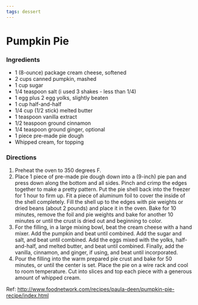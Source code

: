 ```yaml
---
tags: dessert
---
```

# Pumpkin Pie

### Ingredients
- 1 (8-ounce) package cream cheese, softened
- 2 cups canned pumpkin, mashed
- 1 cup sugar
- 1/4 teaspoon salt (i used 3 shakes - less than 1/4)
- 1 egg plus 2 egg yolks, slightly beaten 
- 1 cup half-and-half 
- 1/4 cup (1/2 stick) melted butter
- 1 teaspoon vanilla extract
- 1/2 teaspoon ground cinnamon
- 1/4 teaspoon ground ginger, optional
- 1 piece pre-made pie dough
- Whipped cream, for topping

### Directions
1. Preheat the oven to 350 degrees F.
2. Place 1 piece of pre-made pie dough down into a (9-inch) pie pan and press down along the bottom and all sides. Pinch and crimp the edges together to make a pretty pattern. Put the pie shell back into the freezer for 1 hour to firm up. Fit a piece of aluminum foil to cover the inside of the shell completely. Fill the shell up to the edges with pie weights or dried beans (about 2 pounds) and place it in the oven. Bake for 10 minutes, remove the foil and pie weights and bake for another 10 minutes or until the crust is dried out and beginning to color.
3. For the filling, in a large mixing bowl, beat the cream cheese with a hand mixer. Add the pumpkin and beat until combined. Add the sugar and salt, and beat until combined. Add the eggs mixed with the yolks, half-and-half, and melted butter, and beat until combined. Finally, add the vanilla, cinnamon, and ginger, if using, and beat until incorporated.
4. Pour the filling into the warm prepared pie crust and bake for 50 minutes, or until the center is set. Place the pie on a wire rack and cool to room temperature. Cut into slices and top each piece with a generous amount of whipped cream.

Ref: http://www.foodnetwork.com/recipes/paula-deen/pumpkin-pie-recipe/index.html
